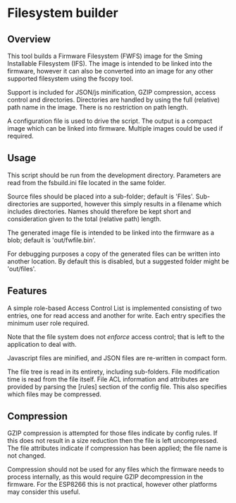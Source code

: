 # Filesystem builder

## Overview

This tool builds a Firmware Filesystem (FWFS) image for the Sming Installable Filesystem (IFS). The image is intended to be linked into the firmware, however it can also be converted into an image for any other supported filesystem using the fscopy tool.

Support is included for JSON/js minification, GZIP compression, access control and directories. Directories are handled by using the full (relative) path name in the image. There is no restriction on path length.

A configuration file is used to drive the script. The output is a compact image which can be linked into firmware. Multiple images could be used if required.


## Usage

This script should be run from the development directory. Parameters are read from the fsbuild.ini file located in the same folder.

Source files should be placed into a sub-folder; default is 'Files'. Sub-directories are supported, however this simply results in a filename which includes directories. Names should therefore be kept short and consideration given to the total (relative path) length.

The generated image file is intended to be linked into the firmware as a blob; default is 'out/fwfile.bin'.

For debugging purposes a copy of the generated files can be written into another location. By default this is disabled, but a suggested folder might be 'out/files'.

## Features

A simple role-based Access Control List is implemented consisting of two entries, one for read access and another for write. Each entry specifies the minimum user role required.

Note that the file system does not _enforce_ access control; that is left to the application to deal with.

Javascript files are minified, and JSON files are re-written in compact form.

The file tree is read in its entirety, including sub-folders. File modification time is read from the file itself. File ACL information and attributes are provided by parsing the [rules] section of the config file. This also specifies which files may be compressed.

## Compression

GZIP compression is attempted for those files indicate by config rules. If this does not result in a size reduction then the file is left uncompressed. The file attributes indicate if compression has been applied; the file name is not changed.

Compression should not be used for any files which the firmware needs to process internally, as this would require GZIP decompression in the firmware. For the ESP8266 this is not practical, however other platforms may consider this useful.

